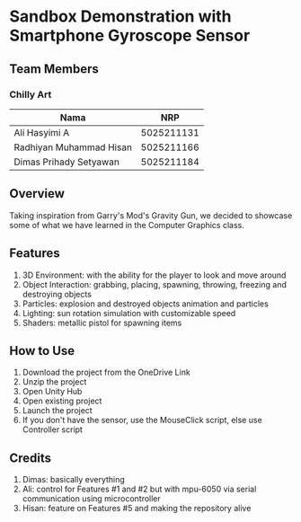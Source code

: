 # Sandbox Demonstration with Smartphone Gyroscope Sensor

## Team Members
### Chilly Art
| Nama      | NRP |
| ----------- | ----------- |
| Ali Hasyimi A      | 5025211131       |
| Radhiyan Muhammad Hisan   | 5025211166        |
| Dimas Prihady Setyawan   | 5025211184        |

## Overview
Taking inspiration from Garry's Mod's Gravity Gun, we decided to showcase some of what we have learned in the Computer Graphics class.

## Features
1. 3D Environment: with the ability for the player to look and move around
2. Object Interaction: grabbing, placing, spawning, throwing, freezing and destroying objects
3. Particles: explosion and destroyed objects animation and particles
4. Lighting: sun rotation simulation with customizable speed
5. Shaders: metallic pistol for spawning items

## How to Use
1. Download the project from the OneDrive Link
2. Unzip the project
3. Open Unity Hub
4. Open existing project
5. Launch the project
6. If you don't have the sensor, use the MouseClick script, else use Controller script

## Credits
1. Dimas: basically everything
2. Ali: control for Features #1 and #2 but with mpu-6050 via serial communication using microcontroller
3. Hisan: feature on Features #5 and making the repository alive
